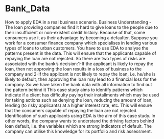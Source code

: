 # Bank_Data
How to apply EDA in a real business scenario.
Business Understanding - The loan providing companies find it hard to give loans to the people due to their insufficient or non-existent credit history. Because of that, some consumers use it as their advantage by becoming a defaulter. Suppose you work for a consumer finance company which specialises in lending various types of loans to urban customers. You have to use EDA to analyse the patterns present in the data. This will ensure that the applicants capable of repaying the loan are not rejected.
So there are two types of risks are associated with the bank’s decision:1-If the applicant is likely to repay the loan, then not approving the loan results in a loss of business to the company and 2-If the applicant is not likely to repay the loan, i.e. he/she is likely to default, then approving the loan may lead to a financial loss for the company.
So we have taken the bank data with all information to find out the pattern behind it
This case study aims to identify patterns which indicate if a client has difficulty paying their installments which may be used for taking actions such as denying the loan, reducing the amount of loan, lending (to risky applicants) at a higher interest rate, etc. This will ensure that the consumers capable of repaying the loan are not rejected. Identification of such applicants using EDA is the aim of this case study.
In other words, the company wants to understand the driving factors behind loan default, i.e. the variables which are strong indicators of default.  The company can utilise this knowledge for its portfolio and risk assessment.
